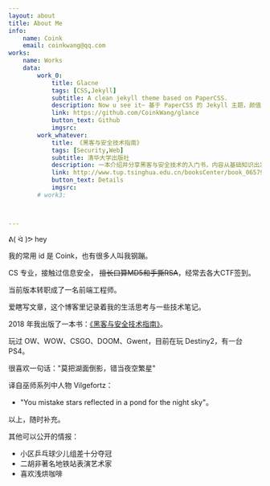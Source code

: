 ```yaml
---
layout: about
title: About Me
info: 
    name: Coink
    email: coinkwang@qq.com
works: 
    name: Works
    data:
        work_0: 
            title: Glacne
            tags: [CSS,Jekyll]
            subtitle: A clean jekyll theme based on PaperCSS.
            description: Now u see it~ 基于 PaperCSS 的 Jekyll 主题，颜值全靠字体来撑（
            link: https://github.com/CoinkWang/glance
            button_text: Github
            imgsrc: 
        work_whatever: 
            title: 《黑客与安全技术指南》
            tags: [Security,Web]
            subtitle: 清华大学出版社
            description: 一本介绍并分享黑客与安全技术的入门书，内容从基础知识出发，通过相关实例为读者剖析计算机安全领域的各种技巧。
            link: http://www.tup.tsinghua.edu.cn/booksCenter/book_06579101.html
            button_text: Details
            imgsrc: 
        # work3: 



---
```



 ᕕ( ᐛ )ᕗ hey

我的常用 id 是 Coink，也有很多人叫我钢蹦。

CS 专业，接触过信息安全， ~~擅长口算MD5和手撕RSA~~，经常去各大CTF签到。

当前版本转职成了一名前端工程师。

爱瞎写文章，这个博客里记录着我的生活思考与一些技术笔记。

2018 年我出版了一本书：[《黑客与安全技术指南》](http://www.tup.tsinghua.edu.cn/booksCenter/book_06579101.html)。

玩过 OW、WOW、CSGO、DOOM、Gwent，目前在玩 Destiny2，有一台PS4。

很喜欢一句话："莫把湖面倒影，错当夜空繁星" 

译自巫师系列中人物 Vilgefortz：

- "You mistake stars reflected in a pond for the night sky"。

以上，随时补充。


其他可以公开的情报：
 - 小区乒乓球少儿组差十分夺冠
 - 二胡非著名地铁站表演艺术家
 - 喜欢浅烘咖啡


